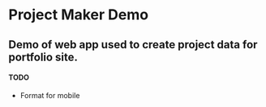 # Project Maker Demo

## Demo of web app used to create project data for portfolio site.

#### TODO

- Format for mobile
